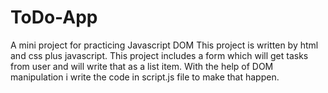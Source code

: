# ToDo-App
 A mini project for practicing Javascript DOM
This project is written by html and css plus javascript. This project includes a form which will get tasks from user and will write that as a list item. With the help of DOM manipulation i write the code in script.js file to make that happen.
